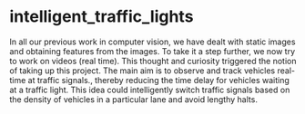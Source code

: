 # intelligent_traffic_lights
In all our previous work in computer vision, we have dealt with static images and obtaining features from the images. To take it a step further, we now try to work on videos (real time). This thought and curiosity triggered the notion of taking up this project. The main aim is to observe and track vehicles real-time at traffic signals., thereby reducing the time delay for vehicles waiting at a traffic light. This idea could intelligently switch traffic signals based on the density of vehicles in a particular lane and avoid lengthy halts.
